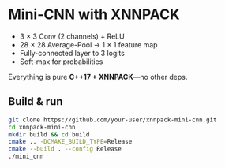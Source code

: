 # Mini-CNN with XNNPACK

* 3 × 3 Conv (2 channels) + ReLU  
* 28 × 28 Average-Pool → 1 × 1 feature map  
* Fully-connected layer to 3 logits  
* Soft-max for probabilities

Everything is pure **C++17 + XNNPACK**—no other deps.

## Build & run
```bash
git clone https://github.com/your-user/xnnpack-mini-cnn.git
cd xnnpack-mini-cnn
mkdir build && cd build
cmake .. -DCMAKE_BUILD_TYPE=Release
cmake --build . --config Release
./mini_cnn